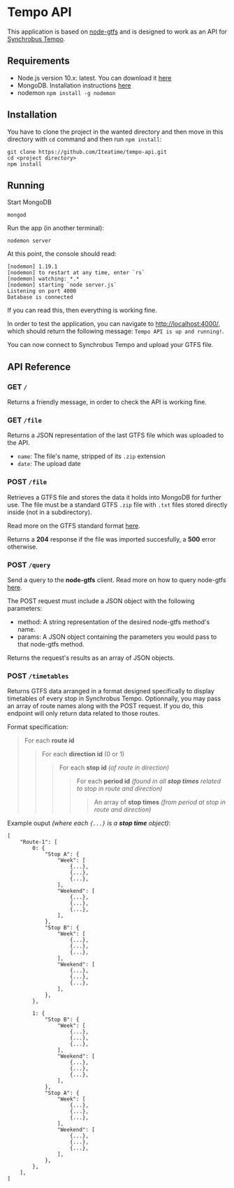 # Tempo API

This application is based on [node-gtfs](https://www.npmjs.com/package/gtfs) and is designed to work as an API for [Synchrobus Tempo](https://github.com/Iteatime/tempo-react).

## Requirements

- Node.js version 10.x: latest. You can download it [here](https://nodejs.org/en/download/)
- MongoDB. Installation instructions [here](https://docs.mongodb.com/manual/administration/install-community/)
- nodemon `npm install -g nodemon`

## Installation

You have to clone the project in the wanted directory and then move in this directory with `cd` command and then run `npm install`:

```
git clone https://github.com/Iteatime/tempo-api.git
cd <project directory>
npm install
```

## Running

Start MongoDB

`mongod`

Run the app (in another terminal):

`nodemon server`

At this point, the console should read:

```
[nodemon] 1.19.1
[nodemon] to restart at any time, enter `rs`
[nodemon] watching: *.*
[nodemon] starting `node server.js`
Listening on port 4000
Database is connected
```

If you can read this, then everything is working fine.

In order to test the application, you can navigate to [http://localhost:4000/](http://localhost:4000/), which should return the following message: `Tempo API is up and running!`.

You can now connect to Synchrobus Tempo and upload your GTFS file.

## API Reference

### GET `/`

Returns a friendly message, in order to check the API is working fine.

### GET `/file`

Returns a JSON representation of the last GTFS file which was uploaded to the API.

- `name`: The file's name, stripped of its `.zip` extension
- `date`: The upload date

### POST `/file`

Retrieves a GTFS file and stores the data it holds into MongoDB for further use. The file must be a standard GTFS `.zip` file with `.txt` files stored directly inside (not in a subdirectory).

Read more on the GTFS standard format [here](https://developers.google.com/transit/gtfs/).

Returns a **204** response if the file was imported succesfully, a **500** error otherwise.

### POST `/query`

Send a query to the **node-gtfs** client. Read more on how to query node-gtfs [here](https://github.com/BlinkTagInc/node-gtfs#gtfsgetagenciesquery-projection-options).

The POST request must include a JSON object with the following parameters:

- method: A string representation of the desired node-gtfs method's name.
- params: A JSON object containing the parameters you would pass to that node-gtfs method.

Returns the request's results as an array of JSON objects.

### POST `/timetables`

Returns GTFS data arranged in a format designed specifically to display timetables of every stop in Synchrobus Tempo. Optionnally, you may pass an array of route names along with the POST request. If you do, this endpoint will only return data related to those routes.

Format specification:

> For each **route id**
>> For each **direction id** (0 or 1)
>>> For each **stop id** *(of route in direction)*
>>>> For each **period id** *(found in all **stop times** related to stop in route and direction)*
>>>>> An array of **stop times** *(from period at stop in route and direction)*

Example ouput *(where each `{...}` is a **stop time** object)*:

```
[
    "Route-1": [
        0: {
            "Stop A": {
                "Week": [
                    {...},
                    {...},
                    {...},
                ],
                "Weekend": [
                    {...},
                    {...},
                    {...},
                ],
            },
            "Stop B": {
                "Week": [
                    {...},
                    {...},
                    {...},
                ],
                "Weekend": [
                    {...},
                    {...},
                    {...},
                ],
            },
        },

        1: {
            "Stop B": {
                "Week": [
                    {...},
                    {...},
                    {...},
                ],
                "Weekend": [
                    {...},
                    {...},
                    {...},
                ],
            },
            "Stop A": {
                "Week": [
                    {...},
                    {...},
                    {...},
                ],
                "Weekend": [
                    {...},
                    {...},
                    {...},
                ],
            },
        },
    ],
]
```
